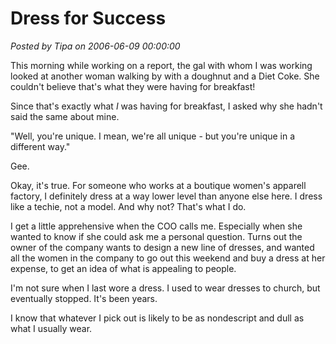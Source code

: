 # Dress for Success

*Posted by Tipa on 2006-06-09 00:00:00*

This morning while working on a report, the gal with whom I was working looked at another woman walking by with a doughnut and a Diet Coke. She couldn't believe that's what they were having for breakfast!



Since that's exactly what *I* was having for breakfast, I asked why she hadn't said the same about mine.



"Well, you're unique. I mean, we're all unique - but you're unique in a different way."



Gee.



Okay, it's true. For someone who works at a boutique women's apparell factory, I definitely dress at a way lower level than anyone else here. I dress like a techie, not a model. And why not? That's what I do.



I get a little apprehensive when the COO calls me. Especially when she wanted to know if she could ask me a personal question. Turns out the owner of the company wants to design a new line of dresses, and wanted all the women in the company to go out this weekend and buy a dress at her expense, to get an idea of what is appealing to people.



I'm not sure when I last wore a dress. I used to wear dresses to church, but eventually stopped. It's been years.



I know that whatever I pick out is likely to be as nondescript and dull as what I usually wear.


